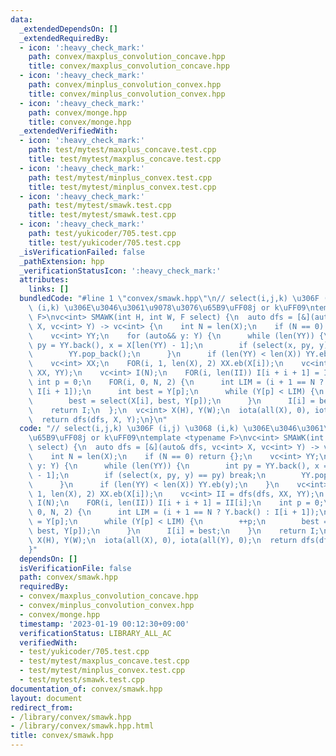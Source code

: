 ```yaml
---
data:
  _extendedDependsOn: []
  _extendedRequiredBy:
  - icon: ':heavy_check_mark:'
    path: convex/maxplus_convolution_concave.hpp
    title: convex/maxplus_convolution_concave.hpp
  - icon: ':heavy_check_mark:'
    path: convex/minplus_convolution_convex.hpp
    title: convex/minplus_convolution_convex.hpp
  - icon: ':heavy_check_mark:'
    path: convex/monge.hpp
    title: convex/monge.hpp
  _extendedVerifiedWith:
  - icon: ':heavy_check_mark:'
    path: test/mytest/maxplus_concave.test.cpp
    title: test/mytest/maxplus_concave.test.cpp
  - icon: ':heavy_check_mark:'
    path: test/mytest/minplus_convex.test.cpp
    title: test/mytest/minplus_convex.test.cpp
  - icon: ':heavy_check_mark:'
    path: test/mytest/smawk.test.cpp
    title: test/mytest/smawk.test.cpp
  - icon: ':heavy_check_mark:'
    path: test/yukicoder/705.test.cpp
    title: test/yukicoder/705.test.cpp
  _isVerificationFailed: false
  _pathExtension: hpp
  _verificationStatusIcon: ':heavy_check_mark:'
  attributes:
    links: []
  bundledCode: "#line 1 \"convex/smawk.hpp\"\n// select(i,j,k) \u306F (i,j) \u3068\
    \ (i,k) \u306E\u3046\u3061\u9078\u3076\u65B9\uFF08j or k\uFF09\ntemplate <typename\
    \ F>\nvc<int> SMAWK(int H, int W, F select) {\n  auto dfs = [&](auto& dfs, vc<int>\
    \ X, vc<int> Y) -> vc<int> {\n    int N = len(X);\n    if (N == 0) return {};\n\
    \    vc<int> YY;\n    for (auto&& y: Y) {\n      while (len(YY)) {\n        int\
    \ py = YY.back(), x = X[len(YY) - 1];\n        if (select(x, py, y) == py) break;\n\
    \        YY.pop_back();\n      }\n      if (len(YY) < len(X)) YY.eb(y);\n    }\n\
    \    vc<int> XX;\n    FOR(i, 1, len(X), 2) XX.eb(X[i]);\n    vc<int> II = dfs(dfs,\
    \ XX, YY);\n    vc<int> I(N);\n    FOR(i, len(II)) I[i + i + 1] = II[i];\n   \
    \ int p = 0;\n    FOR(i, 0, N, 2) {\n      int LIM = (i + 1 == N ? Y.back() :\
    \ I[i + 1]);\n      int best = Y[p];\n      while (Y[p] < LIM) {\n        ++p;\n\
    \        best = select(X[i], best, Y[p]);\n      }\n      I[i] = best;\n    }\n\
    \    return I;\n  };\n  vc<int> X(H), Y(W);\n  iota(all(X), 0), iota(all(Y), 0);\n\
    \  return dfs(dfs, X, Y);\n}\n"
  code: "// select(i,j,k) \u306F (i,j) \u3068 (i,k) \u306E\u3046\u3061\u9078\u3076\
    \u65B9\uFF08j or k\uFF09\ntemplate <typename F>\nvc<int> SMAWK(int H, int W, F\
    \ select) {\n  auto dfs = [&](auto& dfs, vc<int> X, vc<int> Y) -> vc<int> {\n\
    \    int N = len(X);\n    if (N == 0) return {};\n    vc<int> YY;\n    for (auto&&\
    \ y: Y) {\n      while (len(YY)) {\n        int py = YY.back(), x = X[len(YY)\
    \ - 1];\n        if (select(x, py, y) == py) break;\n        YY.pop_back();\n\
    \      }\n      if (len(YY) < len(X)) YY.eb(y);\n    }\n    vc<int> XX;\n    FOR(i,\
    \ 1, len(X), 2) XX.eb(X[i]);\n    vc<int> II = dfs(dfs, XX, YY);\n    vc<int>\
    \ I(N);\n    FOR(i, len(II)) I[i + i + 1] = II[i];\n    int p = 0;\n    FOR(i,\
    \ 0, N, 2) {\n      int LIM = (i + 1 == N ? Y.back() : I[i + 1]);\n      int best\
    \ = Y[p];\n      while (Y[p] < LIM) {\n        ++p;\n        best = select(X[i],\
    \ best, Y[p]);\n      }\n      I[i] = best;\n    }\n    return I;\n  };\n  vc<int>\
    \ X(H), Y(W);\n  iota(all(X), 0), iota(all(Y), 0);\n  return dfs(dfs, X, Y);\n\
    }"
  dependsOn: []
  isVerificationFile: false
  path: convex/smawk.hpp
  requiredBy:
  - convex/maxplus_convolution_concave.hpp
  - convex/minplus_convolution_convex.hpp
  - convex/monge.hpp
  timestamp: '2023-01-19 00:12:30+09:00'
  verificationStatus: LIBRARY_ALL_AC
  verifiedWith:
  - test/yukicoder/705.test.cpp
  - test/mytest/maxplus_concave.test.cpp
  - test/mytest/minplus_convex.test.cpp
  - test/mytest/smawk.test.cpp
documentation_of: convex/smawk.hpp
layout: document
redirect_from:
- /library/convex/smawk.hpp
- /library/convex/smawk.hpp.html
title: convex/smawk.hpp
---
```

